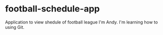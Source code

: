 # football-schedule-app
Application to view shedule of football league
I'm Andy. I'm learning how to using Git.

